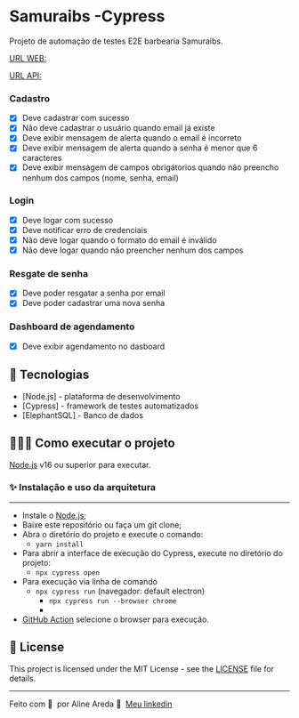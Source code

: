 # Samuraibs -Cypress

Projeto de automação de testes E2E barbearia Samuraibs.

[URL WEB:](https://samuraibs-web-areda.herokuapp.com) 

[URL API:](https://samuraibs-api-areda.herokuapp.com)

### Cadastro
- [X] Deve cadastrar com sucesso
- [X] Não deve cadastrar o usuário quando email já existe
- [X] Deve exibir mensagem de alerta quando o email é incorreto
- [X]  Deve exibir mensagem de alerta quando a senha é menor que 6 caracteres
- [X] Deve exibir mensagem de campos obrigátorios quando não preencho nenhum dos campos (nome, senha, email)

### Login
- [X] Deve logar com sucesso
- [X] Deve notificar erro de credenciais
- [X] Não deve logar quando o formato do email é inválido 
- [X]  Não deve logar quando não preencher nenhum dos campos

### Resgate de senha
- [X] Deve  poder resgatar a senha por email
- [X] Deve poder cadastrar uma nova senha

### Dashboard de agendamento
- [X] Deve exibir agendamento no dasboard


## 🚀 Tecnologias

- [Node.js] - plataforma de desenvolvimento
- [Cypress] - framework de testes automatizados
- [ElephantSQL] - Banco de dados

## 👨🏻‍💻 Como executar o projeto

[Node.js](https://nodejs.org/) v16 ou superior para executar.


### ✨ Instalação e uso da arquitetura
-----------------------
- Instale o [Node.js](https://nodejs.org/en/download/);
- Baixe este repositório ou faça um git clone;
- Abra o diretório do projeto e execute o comando:
    - `yarn install`
- Para abrir a interface de execução do Cypress, execute no diretório do projeto:
    - `npx cypress open`
- Para execução via linha de comando
    - `npx cypress run` (navegador: default electron)
      - `npx cypress run --browser chrome` 
      -
 - [GitHub Action](https://github.com/AlineAreda/samuraibs-universo-cypress/actions) selecione o browser para execução.

## 📝 License

This project is licensed under the MIT License - see the [LICENSE](LICENSE) file for details.

---

Feito com 💜 &nbsp;por Aline Areda 👋 &nbsp;[Meu linkedin](https://www.linkedin.com/in/aline-areda/)
